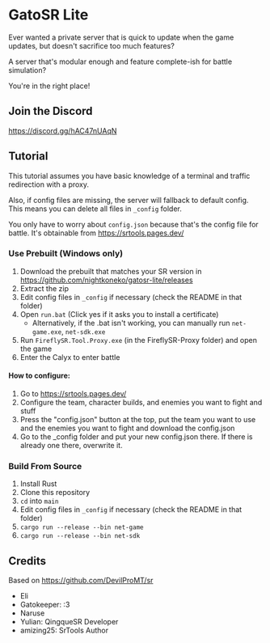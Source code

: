 # GatoSR Lite

Ever wanted a private server that is quick to update when the game updates, but doesn't sacrifice too much features?

A server that's modular enough and feature complete-ish for battle simulation?

You're in the right place!

## Join the Discord

https://discord.gg/hAC47nUAqN

## Tutorial

This tutorial assumes you have basic knowledge of a terminal and traffic redirection with a proxy.

Also, if config files are missing, the server will fallback to default config. This means you can delete all files in `_config` folder.

You only have to worry about `config.json` because that's the config file for battle. It's obtainable from https://srtools.pages.dev/

### Use Prebuilt (Windows only)

1. Download the prebuilt that matches your SR version in https://github.com/nightkoneko/gatosr-lite/releases
2. Extract the zip
3. Edit config files in `_config` if necessary (check the README in that folder)
4. Open `run.bat` (Click yes if it asks you to install a certificate)
    - Alternatively, if the .bat isn't working, you can manually run `net-game.exe`, `net-sdk.exe`
5. Run `FireflySR.Tool.Proxy.exe` (in the FireflySR-Proxy folder) and open the game
6. Enter the Calyx to enter battle

#### How to configure:

1. Go to https://srtools.pages.dev/
2. Configure the team, character builds, and enemies you want to fight and stuff
3. Press the "config.json" button at the top, put the team you want to use and the enemies you want to fight and download the config.json
4. Go to the _config folder and put your new config.json there. If there is already one there, overwrite it.

### Build From Source

1. Install Rust
2. Clone this repository
3. `cd` into `main`
5. Edit config files in `_config` if necessary (check the README in that folder)
6. `cargo run --release --bin net-game`
7. `cargo run --release --bin net-sdk`

## Credits

Based on https://github.com/DevilProMT/sr

- Eli
- Gatokeeper: :3
- Naruse
- Yulian: QingqueSR Developer
- amizing25: SrTools Author

